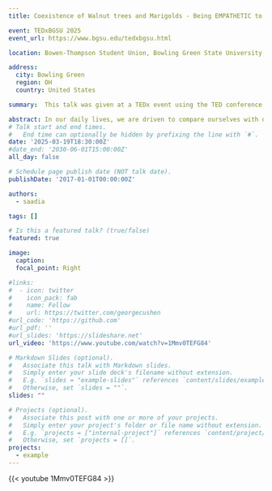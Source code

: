 ```yaml
---
title: Coexistence of Walnut trees and Marigolds - Being EMPATHETIC to all

event: TEDxBGSU 2025
event_url: https://www.bgsu.edu/tedxbgsu.html

location: Bowen-Thompson Student Union, Bowling Green State University

address:
  city: Bowling Green
  region: OH
  country: United States

summary:  This talk was given at a TEDx event using the TED conference format but independently organized by TEDxBGSU. 

abstract: In our daily lives, we are driven to compare ourselves with others and seek respect, influence, and power. This often involves positioning ourselves in relation to others. Additionally, we seek connection through the expression of affection, care, and love, aiming to find a sense of belonging and security. Sometimes, we utilize our status to assist others, whether through teaching, counseling, or parenting. The notions of positioning and connection are omnipresent in our lives. Consider the walnut tree, a magnificent example of nature with its robust and vibrant foliage. However, the substances emitted by walnut trees are toxic to other plants, creating an inhospitable environment around them. In contrast, companion planting, the practice of planting certain vegetables and plants near each other, can be mutually beneficial. For instance, marigolds are excellent companions, offering protection to a wide variety of plants against pests and harmful weeds. Power is often linked to high status, but it can also be interpreted as the ability to influence others. Conversely, our innate desire to connect with others, known as linking, is essential for building meaningful and healthy relationships. Love could be seen as an intensified form of connection.  
# Talk start and end times.
#   End time can optionally be hidden by prefixing the line with `#`.
date: '2025-03-19T18:30:00Z'
#date_end: '2030-06-01T15:00:00Z'
all_day: false

# Schedule page publish date (NOT talk date).
publishDate: '2017-01-01T00:00:00Z'

authors:
  - saadia

tags: []

# Is this a featured talk? (true/false)
featured: true

image:
  caption: 
  focal_point: Right

#links:
#  - icon: twitter
#    icon_pack: fab
#    name: Follow
#    url: https://twitter.com/georgecushen
#url_code: 'https://github.com'
#url_pdf: ''
#url_slides: 'https://slideshare.net'
url_video: 'https://www.youtube.com/watch?v=1Mmv0TEFG84'

# Markdown Slides (optional).
#   Associate this talk with Markdown slides.
#   Simply enter your slide deck's filename without extension.
#   E.g. `slides = "example-slides"` references `content/slides/example-slides.md`.
#   Otherwise, set `slides = ""`.
slides: ""

# Projects (optional).
#   Associate this post with one or more of your projects.
#   Simply enter your project's folder or file name without extension.
#   E.g. `projects = ["internal-project"]` references `content/project/deep-learning/index.md`.
#   Otherwise, set `projects = []`.
projects:
  - example
---
```


 {{< youtube 1Mmv0TEFG84 >}}

